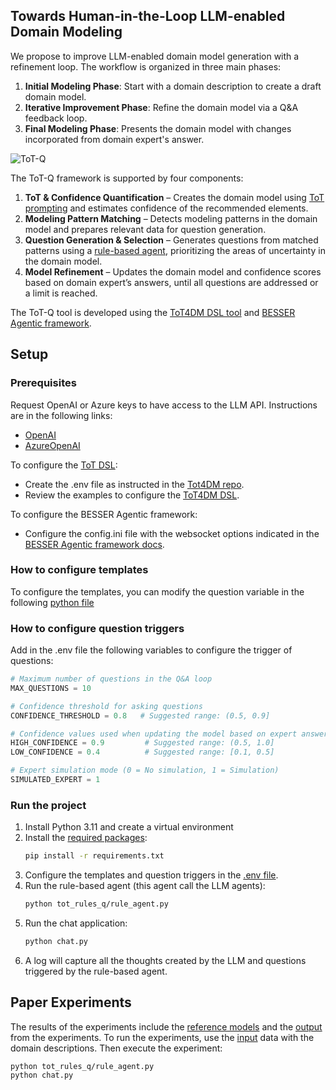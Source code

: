 <a name="readme-top"></a>
<!-- ABOUT THE PROJECT -->
## Towards Human-in-the-Loop LLM-enabled Domain Modeling

We propose to improve LLM-enabled domain model generation with a refinement loop. The workflow is organized in three main phases:

1. **Initial Modeling Phase**: Start with a domain description to create a draft domain model.  
2. **Iterative Improvement Phase**: Refine the domain model via a Q&A feedback loop.  
3. **Final Modeling Phase**: Presents the domain model with changes incorporated from domain expert's answer. 

![ToT-Q](tot-q.png "ToT-Q")

The ToT-Q framework is supported by four components:

1. **ToT & Confidence Quantification** – Creates the domain model using [ToT prompting](https://github.com/BESSER-PEARL/dsl-tot-dm) and estimates confidence of the recommended elements.  
2. **Modeling Pattern Matching** – Detects modeling patterns in the domain model and prepares relevant data for question generation.  
3. **Question Generation & Selection** – Generates questions from matched patterns using a [rule-based agent](https://github.com/BESSER-PEARL/BESSER-Agentic-Framework), prioritizing the areas of uncertainty in the domain model.  
4. **Model Refinement** – Updates the domain model and confidence scores based on  domain expert’s answers, until all questions are addressed or a limit is reached.


The ToT-Q tool is developed using the [ToT4DM DSL tool](https://github.com/BESSER-PEARL/dsl-tot-dm) and [BESSER Agentic framework](https://github.com/BESSER-PEARL/BESSER-Agentic-Framework).

<!-- GETTING STARTED -->
## Setup

### Prerequisites

Request OpenAI or Azure keys to have access to the LLM API. Instructions are in the following links:

* [OpenAI](https://platform.openai.com/docs/quickstart)
* [AzureOpenAI](https://learn.microsoft.com/en-gb/azure/ai-foundry/openai/chatgpt-quickstart?tabs=keyless%2Ctypescript-keyless%2Cpython-new%2Ccommand-line&pivots=programming-language-python)

To configure the [ToT DSL](https://github.com/BESSER-PEARL/dsl-tot-dm):
 - Create the .env file as instructed in the [Tot4DM repo](https://github.com/BESSER-PEARL/dsl-tot-dm?tab=readme-ov-file#prerequisites).
 - Review the examples to configure the [ToT4DM DSL](https://github.com/BESSER-PEARL/dsl-tot-dm?tab=readme-ov-file#how-to-create-a-new-model-for-the-dsl).

To configure the BESSER Agentic framework:
 - Configure the config.ini file with the websocket options indicated in the [BESSER Agentic framework docs](https://besser-agentic-framework.readthedocs.io/latest/wiki/configuration_properties.html). 

<!-- RECOMMENDATIONS -->

### How to configure templates

To configure the templates, you can modify the question variable in the following [python file](tot_rules_q/template_questions.py)

### How to configure question triggers

Add in the .env file the following variables to configure the trigger of questions:

```python
# Maximum number of questions in the Q&A loop
MAX_QUESTIONS = 10

# Confidence threshold for asking questions
CONFIDENCE_THRESHOLD = 0.8   # Suggested range: (0.5, 0.9]

# Confidence values used when updating the model based on expert answers
HIGH_CONFIDENCE = 0.9         # Suggested range: (0.5, 1.0]
LOW_CONFIDENCE = 0.4          # Suggested range: [0.1, 0.5]

# Expert simulation mode (0 = No simulation, 1 = Simulation)
SIMULATED_EXPERT = 1
```

### Run the project
1. Install Python 3.11 and create a virtual environment
2. Install the [required packages](requirements.txt):
   ```sh
   pip install -r requirements.txt
   ```
3. Configure the templates and question triggers in the [.env file](.env_example).
4. Run the rule-based agent (this agent call the LLM agents):
   ```sh
   python tot_rules_q/rule_agent.py
   ```
5. Run the chat application:
   ```sh
   python chat.py
   ```
6. A log will capture all the thoughts created by the LLM and questions triggered by the rule-based agent.
   
<!-- USAGE EXAMPLES -->
## Paper Experiments

The results of the experiments include the [reference models](experiments/ToT-Q/reference_model/) and the [output](experiments/ToT-Q/logs/) from the experiments.
To run the experiments, use the [input](experiments/ToT-Q/input/) data with the domain descriptions. Then execute the experiment:
   ```ssh   
   python tot_rules_q/rule_agent.py
   python chat.py
   ```
